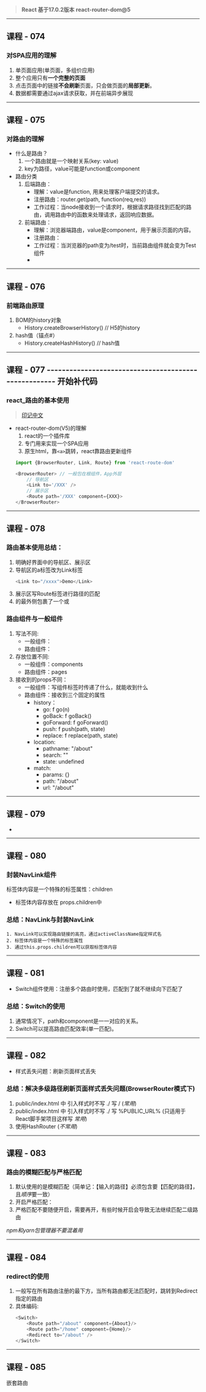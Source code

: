 > **React 基于17.0.2版本**
> **react-router-dom@5**

-----
## **课程 - 074**
### 对SPA应用的理解
1. 单页面应用(单页面，多组价应用)
2. 整个应用只有**一个完整的页面**
3. 点击页面中的链接**不会刷新**页面，只会做页面的**局部更新**。
4. 数据都需要通过ajax请求获取，并在前端异步展现

-----
## **课程 - 075**
### 对路由的理解
+ 什么是路由？
    1. 一个路由就是一个映射关系(key: value)
    2. key为路径，value可能是function或component
+ 路由分类
    1. 后端路由：
        - 理解：value是function, 用来处理客户端提交的请求。
        - 注册路由：router.get(path, function(req,res))
        - 工作过程：当node接收到一个请求时，根据请求路径找到匹配的路由，调用路由中的函数来处理请求，返回响应数据。
    2. 前端路由：
        - 理解：浏览器端路由，value是component，用于展示页面的内容。
        - 注册路由：<Route path="/test" component={Test}>
        - 工作过程：当浏览器的path变为/test时，当前路由组件就会变为Test组件
        - 

-----
## **课程 - 076**
### 前端路由原理
1. BOM的history对象
    - History.createBrowserHistory() // H5的history
2. hash值（锚点#）
    - History.createHashHistory() // hash值

-----
## **课程 - 077** -----------------------------------------------------  开始补代码
### react_路由的基本使用
> [印记中文](https://docschina.org/)
+ react-router-dom(V5)的理解
    1. react的一个插件库
    2. 专门用来实现一个SPA应用
    3. 原生html，靠`<a>`跳转，react靠路由更新组件
    ```js
    import {BrowserRouter, Link, Route} from 'react-route-dom'

    <BrowserRouter> // 一般包在根组件，App外层
        // 导航区
        <Link to='/XXX' />
        // 展示区
        <Route path='/XXX' component={XXX}>
    </BrowserRouter>
    ```

-----
## **课程 - 078**
### 路由基本使用总结：
1. 明确好界面中的导航区、展示区
2. 导航区的a标签改为Link标签
    ```js
    <Link to="/xxxx">Demo</Link>
    ```
3. 展示区写Route标签进行路径的匹配
    <Route path="/xxxx" component={Demo} />
4. <App>的最外侧包裹了一个<BrowserRouter>或<HashRouter>

### 路由组件与一般组件
1. 写法不同:
    - 一般组件：<Demo />
    - 路由组件：<Route path="/demo" component={Demo}>
2. 存放位置不同: 
    - 一般组件：components
    - 路由组件：pages
3. 接收到的props不同：
    - 一般组件：写组件标签时传递了什么，就能收到什么
    - 路由组件：接收到三个固定的属性
        * history：
            - go: f go(n)
            - goBack: f goBack()
            - goForward: f goForward()
            - push: f push(path, state)
            - replace: f replace(path, state)
        * location:
            - pathname: "/about"
            - search: ""
            - state: undefined
        * match:
            - params: {}
            - path: "/about"
            - url: "/about"


-----
## **课程 - 079**
- <NavLink activeClassName="active">

-----
## **课程 - 080**
### 封装NavLink组件
标签体内容是一个特殊的标签属性：children
- 标签体内容存放在 props.children中
### 总结：NavLink与封装NavLink
    1. NavLink可以实现路由链接的高亮，通过activeClassName指定样式名
    2. 标签体内容是一个特殊的标签属性
    3. 通过this.props.children可以获取标签体内容

-----
## **课程 - 081**
- Switch组件使用：注册多个路由时使用，匹配到了就不继续向下匹配了
### 总结：Switch的使用
1. 通常情况下，path和component是一一对应的关系。
2. Switch可以提高路由匹配效率(单一匹配)。

-----
## **课程 - 082**
- 样式丢失问题：刷新页面样式丢失
### 总结：解决多级路径刷新页面样式丢失问题(BrowserRouter模式下)
1. public/index.html 中 引入样式时不写 ./ 写 / (*常用*)
2. public/index.html 中 引入样式时不写 ./ 写 %PUBLIC_URL% (只适用于React脚手架项目这样写 *常用*)
3. 使用HashRouter (*不常用*)


-----
## **课程 - 083**
### 路由的模糊匹配与严格匹配
1. 默认使用的是模糊匹配（简单记：【输入的路径】必须包含要【匹配的路径】，且*顺序*要一致）
2. 开启严格匹配：<Route exact={true} path="/about" component={About}>
3. 严格匹配不要随便开启，需要再开，有些时候开启会导致无法继续匹配二级路由

*npm和yarn包管理器不要混着用*

-----
## **课程 - 084**
### redirect的使用
1. 一般写在所有路由注册的最下方，当所有路由都无法匹配时，跳转到Redirect指定的路由
2. 具体编码:
    ```js
    <Switch>
        <Route path="/about" component={About}/>
        <Route path="/home" component={Home}/>
        <Redirect to="/about" />
    </Switch>

-----
## **课程 - 085**
嵌套路由
